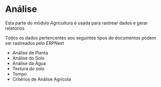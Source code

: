# Análise



Esta parte do módulo Agricultura é usada para rastrear dados e gerar relatórios


Todos os dados pertencentes aos seguintes tipos de documentos podem ser rastreados pelo ERPNext


* Análise de Planta
* Análise do Solo
* Análise da Água
* Textura do solo
* Tempo
* Critérios de Análise Agrícola




